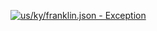 [![us/ky/franklin.json - Exception](https://img.shields.io/badge/us/ky/franklin.json-Exception-red)](https://github.com/openaddresses/openaddresses/tree/master/sources/us/ky/franklin.json)